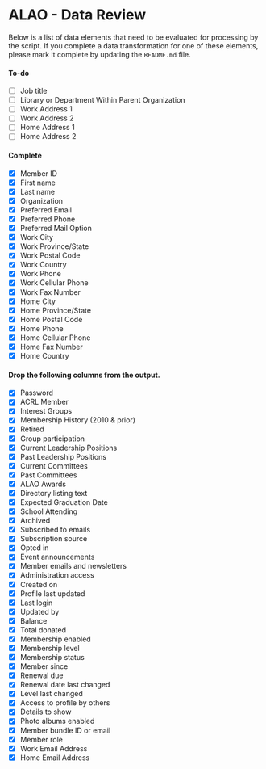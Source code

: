 ALAO - Data Review
==================

Below is a list of data elements that need to be evaluated for processing by the script. If you complete a data transformation for one of these elements, please mark it complete by updating the `README.md` file.

#### To-do
- [ ] Job title
- [ ] Library or Department Within Parent Organization
- [ ] Work Address 1
- [ ] Work Address 2
- [ ] Home Address 1
- [ ] Home Address 2

#### Complete
- [x] Member ID
- [x] First name
- [x] Last name
- [x] Organization
- [x] Preferred Email
- [x] Preferred Phone
- [x] Preferred Mail Option
- [x] Work City
- [x] Work Province/State
- [x] Work Postal Code
- [x] Work Country
- [x] Work Phone
- [x] Work Cellular Phone
- [x] Work Fax Number
- [x] Home City
- [x] Home Province/State
- [x] Home Postal Code
- [x] Home Phone
- [x] Home Cellular Phone
- [x] Home Fax Number
- [x] Home Country

#### Drop the following columns from the output.
- [x] Password
- [x] ACRL Member
- [x] Interest Groups
- [x] Membership History (2010 & prior)
- [x] Retired
- [x] Group participation
- [x] Current Leadership Positions
- [x] Past Leadership Positions
- [x] Current Committees
- [x] Past Committees
- [x] ALAO Awards
- [x] Directory listing text
- [x] Expected Graduation Date
- [x] School Attending
- [x] Archived
- [x] Subscribed to emails
- [x] Subscription source
- [x] Opted in
- [x] Event announcements
- [x] Member emails and newsletters
- [x] Administration access
- [x] Created on
- [x] Profile last updated
- [x] Last login
- [x] Updated by
- [x] Balance
- [x] Total donated
- [x] Membership enabled
- [x] Membership level
- [x] Membership status
- [x] Member since
- [x] Renewal due
- [x] Renewal date last changed
- [x] Level last changed
- [x] Access to profile by others
- [x] Details to show
- [x] Photo albums enabled
- [x] Member bundle ID or email
- [x] Member role
- [x] Work Email Address
- [x] Home Email Address